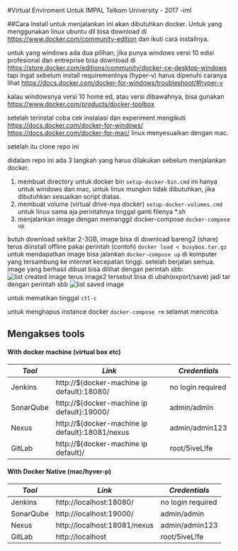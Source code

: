 #Virtual Enviroment Untuk IMPAL Telkom University - 2017 -iml

##Cara Install
untuk menjalankan ini akan dibutuhkan docker.
Untuk yang menggunakan linux ubuntu dll bisa download di https://www.docker.com/community-edition dan ikuti cara installnya.

untuk yang windows ada dua pilihan,
jika punya windows versi 10 edisi profesional dan entreprise bisa download di https://store.docker.com/editions/community/docker-ce-desktop-windows tapi ingat sebelum install requirementnya (hyper-v) harus dipenuhi caranya lihat https://docs.docker.com/docker-for-windows/troubleshoot/#hyper-v 

kalau windowsnya versi 10 home ed, atau versi dibawahnya, bisa gunakan https://www.docker.com/products/docker-toolbox

setelah terinstal coba cek instalasi dan experiment mengikuti https://docs.docker.com/docker-for-windows/
https://docs.docker.com/docker-for-mac/
linux menyesuaikan dengan mac.

setelah itu clone repo ini

didalam repo ini ada 3 langkah yang harus dilakukan sebelum menjalankan docker.

1. membuat directory untuk docker bin
```setup-docker-bin.cmd```
ini hanya untuk windows dan mac, untuk linux mungkin tidak dibutuhkan, jika dibutuhkan sesuaikan script diatas.
2. membuat volume (virtual drive-nya docker)
```setup-docker-volumes.cmd```
untuk linux sama aja perintahnya tinggal ganti filenya *.sh
3. menjalankan image dengan memanggil docker-compose
```docker-compose up ```

butuh download sekitar 2-3GB, 
image bisa di download bareng2 (share) terus diinstall offline pakai perintah (contoh)
```docker load < busybox.tar.gz```
untuk mendapatkan image bisa jalankan ```docker-compose up``` di komputer yang tersambung ke internet kecepatan tinggi.
setelah berjalan semua.
image yang berhasil dibuat bisa dilihat dengan perintah sbb:
![list created image](screen_shoots/list_created_image.png "images")
terus image2 tersebut bisa di ubah(export/save) jadi tar dengan perintah sbb
![list saved image](screen_shoots/save-images.png "images")

untuk mematikan tinggal ```ctl-c```

untuk menghapus instance docker ```docker-compose rm```
selamat mencoba

## Mengakses tools

#### With docker machine (virtual box etc)

| *Tool* | *Link* | *Credentials* |
| ------------- | ------------- | ------------- |
| Jenkins | http://${docker-machine ip default}:18080/ | no login required |
| SonarQube | http://${docker-machine ip default}:19000/ | admin/admin |
| Nexus | http://${docker-machine ip default}:18081/nexus | admin/admin123 |
| GitLab | http://${docker-machine ip default}/ | root/5iveL!fe |

#### With Docker Native (mac/hyver-p)

| *Tool* | *Link* | *Credentials* |
| ------------- | ------------- | ------------- |
| Jenkins | http://localhost:18080/ | no login required |
| SonarQube | http://localhost:19000/ | admin/admin |
| Nexus | http://localhost:18081/nexus | admin/admin123 |
| GitLab | http://localhost | root/5iveL!fe |